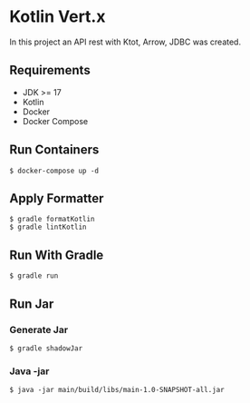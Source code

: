 # Kotlin Vert.x

In this project an API rest with Ktot, Arrow, JDBC was created.

## Requirements

* JDK >= 17
* Kotlin
* Docker
* Docker Compose

## Run Containers
```shell
$ docker-compose up -d
```

## Apply Formatter
```shell
$ gradle formatKotlin
$ gradle lintKotlin
```

## Run With Gradle
```shell
$ gradle run
```

## Run Jar

### Generate Jar 
```shell
$ gradle shadowJar
```

### Java -jar
```shell
$ java -jar main/build/libs/main-1.0-SNAPSHOT-all.jar
```